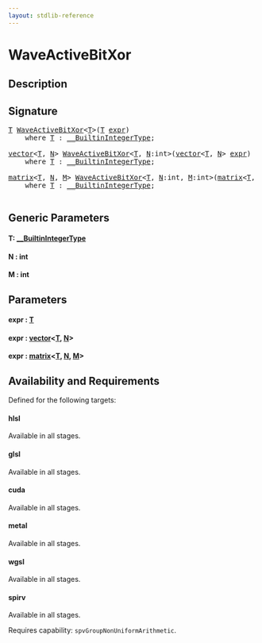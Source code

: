 ```yaml
---
layout: stdlib-reference
---
```


# WaveActiveBitXor

## Description





## Signature 

<pre>
<a href="waveactivebitxor-04ad.html#typeparam-T" class="code_type">T</a> <a href="waveactivebitxor-04ad.html">WaveActiveBitXor</a>&lt;<a href="waveactivebitxor-04ad.html#typeparam-T" class="code_type">T</a>&gt;(<a href="waveactivebitxor-04ad.html#typeparam-T" class="code_type">T</a> <a href="waveactivebitxor-04ad.html#decl-expr" class="code_param">expr</a>)
    <span class='code_keyword'>where</span> <a href="waveactivebitxor-04ad.html#typeparam-T" class="code_type">T</a> : <a href="../interfaces/0_builtinintegertype-029g/index.html" class="code_type">__BuiltinIntegerType</a>;

<a href="../types/vector/index.html" class="code_type">vector</a>&lt;<a href="waveactivebitxor-04ad.html#typeparam-T" class="code_type">T</a>, <a href="waveactivebitxor-04ad.html#decl-N" class="code_var">N</a>&gt; <a href="waveactivebitxor-04ad.html">WaveActiveBitXor</a>&lt;<a href="waveactivebitxor-04ad.html#typeparam-T" class="code_type">T</a>, <a href="waveactivebitxor-04ad.html#decl-N" class="code_var">N</a>:<span class="code_keyword">int</span>&gt;(<a href="../types/vector/index.html" class="code_type">vector</a>&lt;<a href="waveactivebitxor-04ad.html#typeparam-T" class="code_type">T</a>, <a href="waveactivebitxor-04ad.html#decl-N" class="code_var">N</a>&gt; <a href="waveactivebitxor-04ad.html#decl-expr" class="code_param">expr</a>)
    <span class='code_keyword'>where</span> <a href="waveactivebitxor-04ad.html#typeparam-T" class="code_type">T</a> : <a href="../interfaces/0_builtinintegertype-029g/index.html" class="code_type">__BuiltinIntegerType</a>;

<a href="../types/matrix/index.html" class="code_type">matrix</a>&lt;<a href="waveactivebitxor-04ad.html#typeparam-T" class="code_type">T</a>, <a href="waveactivebitxor-04ad.html#decl-N" class="code_var">N</a>, <a href="waveactivebitxor-04ad.html#decl-M" class="code_var">M</a>&gt; <a href="waveactivebitxor-04ad.html">WaveActiveBitXor</a>&lt;<a href="waveactivebitxor-04ad.html#typeparam-T" class="code_type">T</a>, <a href="waveactivebitxor-04ad.html#decl-N" class="code_var">N</a>:<span class="code_keyword">int</span>, <a href="waveactivebitxor-04ad.html#decl-M" class="code_var">M</a>:<span class="code_keyword">int</span>&gt;(<a href="../types/matrix/index.html" class="code_type">matrix</a>&lt;<a href="waveactivebitxor-04ad.html#typeparam-T" class="code_type">T</a>, <a href="waveactivebitxor-04ad.html#decl-N" class="code_var">N</a>, <a href="waveactivebitxor-04ad.html#decl-M" class="code_var">M</a>&gt; <a href="waveactivebitxor-04ad.html#decl-expr" class="code_param">expr</a>)
    <span class='code_keyword'>where</span> <a href="waveactivebitxor-04ad.html#typeparam-T" class="code_type">T</a> : <a href="../interfaces/0_builtinintegertype-029g/index.html" class="code_type">__BuiltinIntegerType</a>;

</pre>

## Generic Parameters

####  <a id="typeparam-T"></a>T: [\_\_BuiltinIntegerType](../interfaces/0_builtinintegertype-029g/index)
####  <a id="decl-N"></a>N  : int
####  <a id="decl-M"></a>M  : int

## Parameters

####  <a id="decl-expr"></a>expr  : [T](waveactivebitxor-04ad#typeparam-T)
####  <a id="decl-expr"></a>expr  : [vector](../types/vector/index)\<[T](../types/vector/index#typeparam-T), [N](../types/vector/index#decl-N)\>
####  <a id="decl-expr"></a>expr  : [matrix](../types/matrix/index)\<[T](../types/matrix/t-0), [N](../types/matrix/index#decl-N), [M](../types/matrix/index#decl-M)\>

## Availability and Requirements

Defined for the following targets:

#### hlsl
Available in all stages.

#### glsl
Available in all stages.

#### cuda
Available in all stages.

#### metal
Available in all stages.

#### wgsl
Available in all stages.

#### spirv
Available in all stages.

Requires capability: `spvGroupNonUniformArithmetic`.


